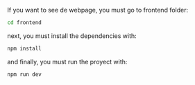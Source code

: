 If you want to see de webpage, you must go to frontend folder:

```bash
cd frontend
```
next, you must install the dependencies with:

```bash
npm install
```

and finally, you must run the proyect with:

```bash
npm run dev
```
